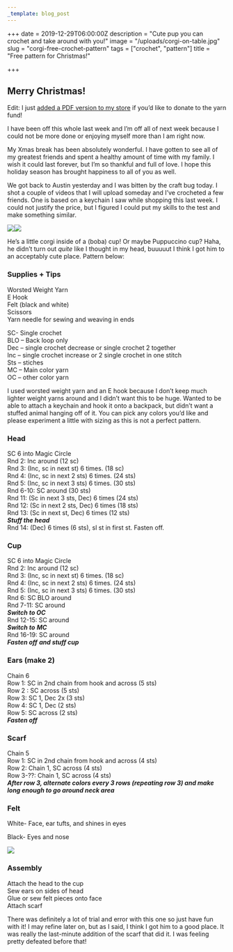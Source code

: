 ```yaml
---
_template: blog_post
---
```


+++
date = 2019-12-29T06:00:00Z
description = "Cute pup you can crochet and take around with you!"
image = "/uploads/corgi-on-table.jpg"
slug = "corgi-free-crochet-pattern"
tags = ["crochet", "pattern"]
title = "Free pattern for Christmas!"

+++
## Merry Christmas!

Edit: I just [added a PDF version to my store](https://www.ravelry.com/patterns/library/corgi-coffee-amigurumi) if you’d like to donate to the yarn fund!

I have been off this whole last week and I’m off all of next week because I could not be more done or enjoying myself more than I am right now.

My Xmas break has been absolutely wonderful. I have gotten to see all of my greatest friends and spent a healthy amount of time with my family. I wish it could last forever, but I’m so thankful and full of love. I hope this holiday season has brought happiness to all of you as well.

We got back to Austin yesterday and I was bitten by the craft bug today. I shot a couple of videos that I will upload someday and I’ve crocheted a few friends. One is based on a keychain I saw while shopping this last week. I could not justify the price, but I figured I could put my skills to the test and make something similar.

![](/uploads/holding-corgi.jpg)![](/uploads/close-up-corgi.jpg)

He’s a little corgi inside of a (boba) cup! Or maybe Puppuccino cup? Haha, he didn’t turn out _quite_ like I thought in my head, buuuuut I think I got him to an acceptably cute place. Pattern below:

### Supplies + Tips

Worsted Weight Yarn  
E Hook  
Felt (black and white)  
Scissors  
Yarn needle for sewing and weaving in ends

SC- Single crochet  
BLO – Back loop only  
Dec – single crochet decrease or single crochet 2 together  
Inc – single crochet increase or 2 single crochet in one stitch  
Sts – stiches  
MC – Main color yarn  
OC – other color yarn

I used worsted weight yarn and an E hook because I don’t keep much lighter weight yarns around and I didn’t want this to be huge. Wanted to be able to attach a keychain and hook it onto a backpack, but didn’t want a stuffed animal hanging off of it. You can pick any colors you’d like and please experiment a little with sizing as this is not a perfect pattern.

### Head

SC 6 into Magic Circle  
Rnd 2: Inc around (12 sc)  
Rnd 3: (Inc, sc in next st) 6 times. (18 sc)  
Rnd 4: (Inc, sc in next 2 sts) 6 times. (24 sts)  
Rnd 5: (Inc, sc in next 3 sts) 6 times. (30 sts)  
Rnd 6-10: SC around (30 sts)  
Rnd 11: (Sc in next 3 sts, Dec) 6 times (24 sts)  
Rnd 12: (Sc in next 2 sts, Dec) 6 times (18 sts)  
Rnd 13: (Sc in next st, Dec) 6 times (12 sts)  
**_Stuff the head_**  
Rnd 14: (Dec) 6 times (6 sts), sl st in first st. Fasten off.

### Cup

SC 6 into Magic Circle  
Rnd 2: Inc around (12 sc)  
Rnd 3: (Inc, sc in next st) 6 times. (18 sc)  
Rnd 4: (Inc, sc in next 2 sts) 6 times. (24 sts)  
Rnd 5: (Inc, sc in next 3 sts) 6 times. (30 sts)  
Rnd 6: SC BLO around  
Rnd 7-11: SC around  
**_Switch to OC_**  
Rnd 12-15: SC around  
**_Switch to_** **_MC_**  
Rnd 16-19: SC around  
**_Fasten off_** **_and stuff cup_**

### Ears (make 2)

Chain 6  
Row 1: SC in 2nd chain from hook and across (5 sts)  
Row 2 : SC across (5 sts)  
Row 3: SC 1, Dec 2x (3 sts)  
Row 4: SC 1, Dec (2 sts)  
Row 5: SC across (2 sts)  
**_Fasten off_**

### Scarf

Chain 5  
Row 1: SC in 2nd chain from hook and across (4 sts)  
Row 2: Chain 1, SC across (4 sts)  
Row 3-??: Chain 1, SC across (4 sts)  
**_After row 3, alternate colors every 3 rows (repeating row 3) and make long enough to go around neck area_**

### Felt

White- Face, ear tufts, and shines in eyes

Black- Eyes and nose

![](/uploads/felt.jpg)

### Assembly

Attach the head to the cup  
Sew ears on sides of head  
Glue or sew felt pieces onto face  
Attach scarf

There was definitely a lot of trial and error with this one so just have fun with it! I may refine later on, but as I said, I think I got him to a good place. It was really the last-minute addition of the scarf that did it. I was feeling pretty defeated before that!
